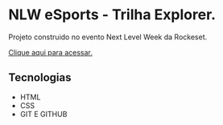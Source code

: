 # NLW eSports - Trilha Explorer.


Projeto construido no evento Next Level Week da Rockeset.

[Clique aqui para acessar.](https://glauberbispo.github.io/nlw-09-esport/)

##  Tecnologias 

- HTML
- CSS
- GIT E GITHUB

